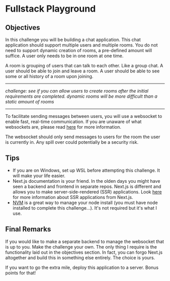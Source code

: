 # Fullstack Playground

## Objectives
In this challenge you will be building a chat application. This chat application should support multiple users and multiple rooms. You do not need to support dynamic creation of rooms, a pre-defined amount will suffice. A user only needs to be in one room at one time.

A room is grouping of users that can talk to each other. Like a group chat. A user should be able to join and leave a room. A user should be able to see some or all history of a room upon joining.
___
_challenge: see if you can allow users to create rooms after the initial requirements are completed. dynamic rooms will be more difficult than a static amount of rooms_
___

To facilitate sending messages between users, you will use a websocket to enable fast, real-time communication. If you are unaware of what websockets are, please read [here](https://www.geeksforgeeks.org/web-tech/what-is-web-socket-and-how-it-is-different-from-the-http/) for more information.

The websocket should only send messages to users for the room the user is currently in. Any spill over could potentially be a security risk.

## Tips
- If you are on Windows, set up WSL before attempting this challenge. It will make your life easier.
- Next.js documentation is your friend. In the olden days you might have seen a backend and frontend in separate repos. Next.js is different and allows you to make server-side-rendered (SSR) applications. Look [here](https://nextjs.org/docs/pages/building-your-application/rendering/server-side-rendering) for more information about SSR applications from Next.js.
- [NVM](https://github.com/nvm-sh/nvm) is a great way to manage your node install (you must have node installed to complete this challenge...). It's not required but it's what I use.

## Final Remarks
If you would like to make a separate backend to manage the websocket that is up to you. Make the challenge your own. The only thing I require is the functionality laid out in the objectives section. In fact, you can forgo Next.js altogether and build this in something else entirely. The choice is yours.

If you want to go the extra mile, deploy this application to a server. Bonus points for that!